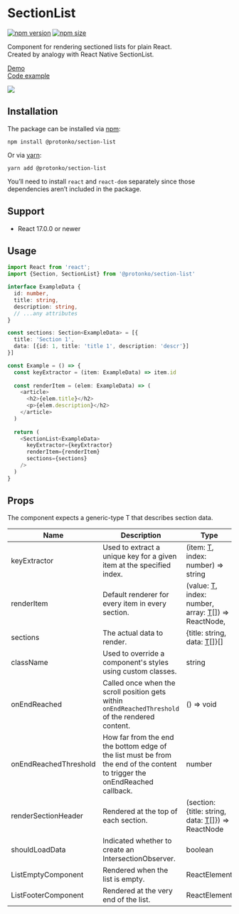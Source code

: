 # SectionList
[![npm version](https://img.shields.io/badge/npm%20package-0.1.32-green)](https://www.npmjs.com/package/@protonko/section-list)
[![npm size](https://img.shields.io/badge/size-16.5%20kB-green)](https://www.npmjs.com/package/@protonko/section-list)

Component for rendering sectioned lists for plain React.
<br>
Created by analogy with React Native SectionList.

[Demo](https://protonko.github.io/section-list/)
<br>
[Code example](https://github.com/Protonko/section-list/blob/master/src/demo/index.tsx)

![](https://github.com/Protonko/section-list/blob/master/public/example.gif?raw=true)

## Installation
The package can be installed via [npm](https://github.com/npm/cli):

```
npm install @protonko/section-list
```

Or via [yarn](https://github.com/yarnpkg/yarn):

```
yarn add @protonko/section-list
```

You’ll need to install `react` and `react-dom` separately since those dependencies aren’t included in the package. 

## Support
- React 17.0.0 or newer

## Usage
```typescript
import React from 'react';
import {Section, SectionList} from '@protonko/section-list'

interface ExampleData {
  id: number,
  title: string,
  description: string,
  // ...any attributes
}

const sections: Section<ExampleData> = [{
  title: 'Section 1',
  data: [{id: 1, title: 'title 1', description: 'descr'}]
}]

const Example = () => {
  const keyExtractor = (item: ExampleData) => item.id
  
  const renderItem = (elem: ExampleData) => (
    <article>
      <h2>{elem.title}</h2>
      <p>{elem.description}</h2>
    </article>
  )
  
  return (
    <SectionList<ExampleData>
      keyExtractor={keyExtractor}
      renderItem={renderItem}
      sections={sections}
    />
  )
}
```

## Props
The component expects a generic-type <span id="genericT">T</span> that describes section data.

| Name                  | Description                                                                                                                | Type                                                                          | Required |
|-----------------------|----------------------------------------------------------------------------------------------------------------------------|-------------------------------------------------------------------------------|----------|
| keyExtractor          | Used to extract a unique key for a given item at the specified index.                                                      | (item: [T](#genericT), index: number) => string                               | yes      |
| renderItem            | Default renderer for every item in every section.                                                                          | (value: [T](#genericT), index: number, array: [T](#genericT)[]) => ReactNode, | yes      |
| sections              | The actual data to render.                                                                                                 | {title: string, data: [T](#genericT)[]}[]                                     | yes      |
| className             | Used to override a component's styles using custom classes.                                                                | string                                                                        | no       |
| onEndReached          | Called once when the scroll position gets within `onEndReachedThreshold` of the rendered content.                          | () => void                                                                    | no       |
| onEndReachedThreshold | How far from the end the bottom edge of the list must be from the end of the content to trigger the onEndReached callback. | number                                                                        | no       |
| renderSectionHeader   | Rendered at the top of each section.                                                                                       | (section: {title: string, data: [T](#genericT)[]}) => ReactNode               | no       |
| shouldLoadData        | Indicated whether to create an IntersectionObserver.                                                                       | boolean                                                                       | no       |
| ListEmptyComponent    | Rendered when the list is empty.                                                                                           | ReactElement                                                                  | no       |
| ListFooterComponent   | Rendered at the very end of the list.                                                                                      | ReactElement                                                                  | no       |

